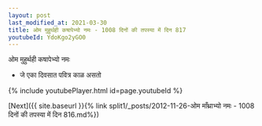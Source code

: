 ```yaml
---
layout: post
last_modified_at: 2021-03-30
title: ओम मुहुर्थही कषापेभ्यो नमः - 1008 दिनों की तपस्या में दिन 817
youtubeId: YdoKgo2yGO0
---
```

 
 
 ओम मुहुर्थही कषापेभ्यो नमः  
 
 -  जे एका दिवसात पवित्र काळ असतो 
 
  
 
  
 
 
 
 
 
 


{% include youtubePlayer.html id=page.youtubeId %}
 
[Next]({{ site.baseurl }}{% link  split1/_posts/2012-11-26-ओम माँथ्राभ्यो नमः - 1008 दिनों की तपस्या में दिन 816.md%})
 
